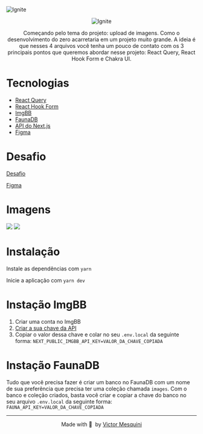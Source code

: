 <img alt="Ignite" src="https://i.imgur.com/eCVyxxy.png">
<p align="center">
  <img alt="Ignite" src="https://i.ibb.co/3hMBRCG/imagem-2022-01-23-030348.png">
</p>

<p align="center">
Começando pelo tema do projeto: upload de imagens. Como o desenvolvimento do zero acarretaria em um projeto muito grande. A ideia é que nesses 4 arquivos você tenha um pouco de contato com os 3 principais pontos que queremos abordar nesse projeto: React Query, React Hook Form e Chakra UI.
</p>

# Tecnologias

- [React Query](https://react-query.tanstack.com)
- [React Hook Form](https://react-hook-form.com)
- [ImgBB](https://api.imgbb.com)
- [FaunaDB](https://fauna.com)
- [API do Next.js](https://nextjs.org)
- [Figma](https://www.figma.com/file/bJRmNgdoxrUzYFIqJbbXAh/Desafio-2-Módulo-4-ReactJS-(Copy)?node-id=0%3A1)

# Desafio

[Desafio](https://www.notion.so/Desafio-02-Upload-de-imagens-4cf1c3b1c1ad4a66961b6e48558cc3b8)

[Figma](https://www.figma.com/file/bJRmNgdoxrUzYFIqJbbXAh/Desafio-2-Módulo-4-ReactJS-(Copy)?node-id=0%3A1)

# Imagens

<img src="https://i.ibb.co/xjVDc7d/imagem-2022-01-23-030712.png">
<img src="https://i.ibb.co/xfgSNFH/imagem-2022-01-23-030835.png">

# Instalação

Instale as dependências com ```yarn```

Inicie a aplicação com ```yarn dev```

# Instação ImgBB

1. Criar uma conta no ImgBB
2. [Criar a sua chave da API](https://api.imgbb.com)
3. Copiar o valor dessa chave e colar no seu `.env.local` da seguinte forma:
`NEXT_PUBLIC_IMGBB_API_KEY=VALOR_DA_CHAVE_COPIADA`

# Instação FaunaDB

Tudo que você precisa fazer é criar um banco no FaunaDB com um nome de sua preferência que precisa ter uma coleção chamada `images`. Com o banco e coleção criados, basta você criar e copiar a chave do banco no seu arquivo `.env.local` da seguinte forma:
 `FAUNA_API_KEY=VALOR_DA_CHAVE_COPIADA`

---

<p align="center">
  Made with 💜&nbsp; by <a href="https://www.linkedin.com/in/mesquini/">Victor Mesquini</a>
</p>
